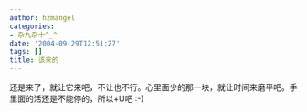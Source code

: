 ```yaml
---
author: hzmangel
categories:
- 杂九杂十^_^
date: '2004-09-29T12:51:27'
tags: []
title: 该来的
---
```

还是来了，就让它来吧，不让也不行。心里面少的那一块，就让时间来磨平吧。手里面的活还是不能停的，所以+U吧 :-)